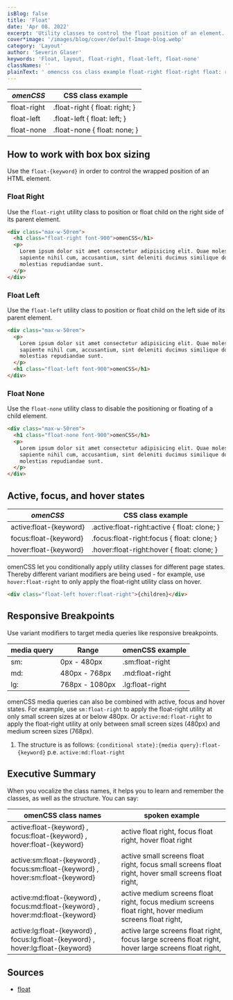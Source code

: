 ```yaml
---
isBlog: false
title: 'Float'
date: 'Apr 08. 2022'
excerpt: 'Utility classes to control the float position of an element.'
cover*image: '/images/blog/cover/default-Image-blog.webp'
category: 'Layout'
author: 'Severin Glaser'
keywords: 'Float, layout, float-right, float-left, float-none'
classNames: ''
plainText: ' omencss css class example float-right float-right float: right; float-left float-left float: left; float-none float-none float: none; how to work with box box sizing use the `float keyword ` in order to control the wrapped position of an html element float right use the `float-right` utility class to position or float child on the right side of its parent element  float left use the `float-left` utility class to position or float child on the left side of its parent element  float none use the `float-none` utility class to disable the positioning or floating of a child element  active focus and hover states omencss css class example active:float keyword active :float-right:active float: clone; focus:float keyword focus :float-right:focus float: clone; hover:float keyword hover :float-right:hover float: clone; omencss let you conditionally apply utility classes for different page states thereby different variant modifiers are being used for example use `hover:float-right` to only apply the float-right utility class on hover  responsive breakpoints use variant modifiers to target media queries like responsive breakpoints media query range omencss example sm: 0px 480px sm:float-right md: 480px 768px md:float-right lg: 768px 1080px lg:float-right omencss media queries can also be combined with active focus and hover states for example use `sm:float-right` to apply the float-right utility at only small screen sizes at or below 480px or `active:md:float-right` to apply the float-right utility at only between small screen sizes 480px and medium screen sizes 768px 1 the structure is as follows: ` conditional state : media query :float keyword ` p e `active:md:float-right` executive summary when you vocalize the class names it helps you to learn and remember the classes as well as the structure you can say: omencss class names spoken example active:float keyword focus:float keyword hover:float keyword active float right focus float right hover float right active:sm:float keyword focus:sm:float keyword hover:sm:float keyword active small screens float right focus small screens float right hover small screens float right active:md:float keyword focus:md:float keyword hover:md:float keyword active medium screens float right focus medium screens float right hover medium screens float right active:lg:float keyword focus:lg:float keyword hover:lg:float keyword active large screens float right focus large screens float right hover large screens float right sources float https: developer mozilla org en-us docs web css float '
---
```


| _omenCSS_   | CSS class example              |
| ----------- | ------------------------------ |
| float-right | .float-right { float: right; } |
| float-left  | .float-left { float: left; }   |
| float-none  | .float-none { float: none; }   |

## How to work with box box sizing

Use the `float-{keyword}` in order to control the wrapped position of an HTML element.

### Float Right

Use the `float-right` utility class to position or float child on the right side of its parent element.

```html
<div class="max-w-50rem">
  <h1 class="float-right font-900">omenCSS</h1>
  <p>
    Lorem ipsum dolor sit amet consectetur adipisicing elit. Quae molestiae consequuntur dolorum delectus quod fugit
    sapiente nihil cum, accusantium, sint deleniti ducimus similique dolor reprehenderit. Voluptatibus quisquam
    molestias repudiandae sunt.
  </p>
</div>
```

### Float Left

Use the `float-left` utility class to position or float child on the left side of its parent element.

```html
<div class="max-w-50rem">
  <p>
    Lorem ipsum dolor sit amet consectetur adipisicing elit. Quae molestiae consequuntur dolorum delectus quod fugit
    sapiente nihil cum, accusantium, sint deleniti ducimus similique dolor reprehenderit. Voluptatibus quisquam
    molestias repudiandae sunt.
  </p>
  <h1 class="float-left font-900">omenCSS</h1>
</div>
```

### Float None

Use the `float-none` utility class to disable the positioning or floating of a child element.

```html
<div class="max-w-50rem">
  <h1 class="float-none font-900">omenCSS</h1>
  <p>
    Lorem ipsum dolor sit amet consectetur adipisicing elit. Quae molestiae consequuntur dolorum delectus quod fugit
    sapiente nihil cum, accusantium, sint deleniti ducimus similique dolor reprehenderit. Voluptatibus quisquam
    molestias repudiandae sunt.
  </p>
</div>
```

## Active, focus, and hover states

| _omenCSS_              | CSS class example                             |
| ---------------------- | --------------------------------------------- |
| active:float-{keyword} | .active\:float-right:active { float: clone; } |
| focus:float-{keyword}  | .focus\:float-right:focus { float: clone; }   |
| hover:float-{keyword}  | .hover\:float-right:hover { float: clone; }   |

omenCSS let you conditionally apply utility classes for different page states. Thereby different variant modifiers are being used - for example, use `hover:float-right` to only apply the float-right utility class on hover.

```html
<div class="float-left hover:float-right">{children}</div>
```

## Responsive Breakpoints

Use variant modifiers to target media queries like responsive breakpoints.

| media query | Range          | omenCSS example |
| ----------- | -------------- | --------------- |
| sm:         | 0px - 480px    | .sm:float-right |
| md:         | 480px - 768px  | .md:float-right |
| lg:         | 768px - 1080px | .lg:float-right |

omenCSS media queries can also be combined with active, focus and hover states. For example, use `sm:float-right` to apply the float-right utility at only small screen sizes at or below 480px. Or `active:md:float-right` to apply the float-right utility at only between small screen sizes (480px) and medium screen sizes (768px).

1. The structure is as follows: `{conditional state}:{media query}:float-{keyword}` p.e. `active:md:float-right`

## Executive Summary

When you vocalize the class names, it helps you to learn and remember the classes, as well as the structure. You can say:

| omenCSS class names                                                             | spoken example                                                                                         |
| ------------------------------------------------------------------------------- | ------------------------------------------------------------------------------------------------------ |
| active:float-{keyword} , focus:float-{keyword} , hover:float-{keyword}          | active float right, focus float right, hover float right                                               |
| active:sm:float-{keyword} , focus:sm:float-{keyword} , hover:sm:float-{keyword} | active small screens float right, focus small screens float right, hover small screens float right,    |
| active:md:float-{keyword} , focus:md:float-{keyword} , hover:md:float-{keyword} | active medium screens float right, focus medium screens float right, hover medium screens float right, |
| active:lg:float-{keyword} , focus:lg:float-{keyword} , hover:lg:float-{keyword} | active large screens float right, focus large screens float right, hover large screens float right,    |

## Sources

- [float](https://developer.mozilla.org/en-US/docs/Web/CSS/float)
